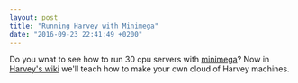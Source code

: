 ```yaml
---
layout: post
title: "Running Harvey with Minimega"
date: "2016-09-23 22:41:49 +0200"
---
```


Do you wnat to see how to run 30 cpu servers with [minimega](http://minimega.org/)?
Now in [Harvey's wiki](https://github.com/Harvey-OS/harvey/wiki/Using-minimega-to-run-dozens-of-Harvey-VMs) we'll teach how to make your own cloud of Harvey machines.
